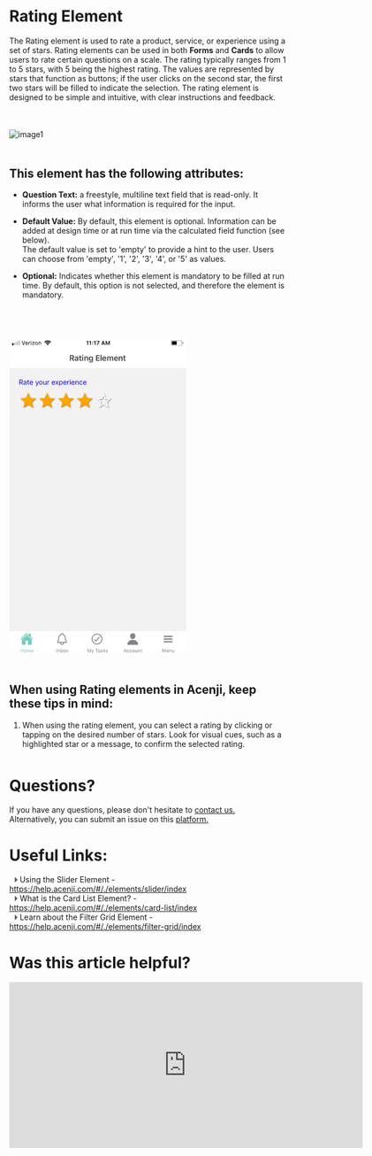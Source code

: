 # Rating Element

The Rating element is used to rate a product, service, or experience using a set of stars. Rating elements can be used in both **Forms** and **Cards** to allow users to rate certain questions on a scale. The rating typically ranges from 1 to 5 stars, with 5 being the highest rating. The values are represented by stars that function as buttons; if the user clicks on the second star, the first two stars will be filled to indicate the selection. The rating element is designed to be simple and intuitive, with clear instructions and feedback.

<p style="margin-top:50px;"></p>


![image1](../../../../images/cards/elements/rating/rating1.png)
<p style="margin-top:50px;"></p>

## This element has the following attributes:

- **Question Text:** a freestyle, multiline text field that is read-only. It informs the user what information is required for the input.  

- **Default Value:** By default, this element is optional. Information can be added at design time or at run time via the calculated field function (see below).   
The default value is set to 'empty' to provide a hint to the user. Users can choose from 'empty', '1', '2', '3', '4', or '5' as values.  

- **Optional:** Indicates whether this element is mandatory to be filled at run time. By default, this option is not selected, and therefore the element is mandatory.  
<p style="margin-top:70px;"></p>


<img src="./images/cards/elements/rating/rating2.jpg" alt="" width="320">
<p style="margin-top:50px;"></p>    
    

## When using Rating elements in Acenji, keep these tips in mind:     
  
  
1. When using the rating element, you can select a rating by clicking or tapping on the desired number of stars. Look for visual cues, such as a highlighted star or a message, to confirm the selected rating.  
    

<p style="margin-top:50px;"></p>



# Questions? 

If you have any questions, please don't hesitate to <a href="https://www.acenji.com/contact" target="_blank" rel="noopener">contact us.</a>   
Alternatively, you can submit an issue on this <a href="https://github.com/acenji/acenji-help/issues" target="_blank" rel="noopener">platform.</a>  
<p style="margin-top:30px;"></p>


# Useful Links:

<span class="triangle"></span> Using the Slider Element - https://help.acenji.com/#/./elements/slider/index     
<span class="triangle"></span> What is the Card List Element? - https://help.acenji.com/#/./elements/card-list/index  
<span class="triangle"></span> Learn about the Filter Grid Element - https://help.acenji.com/#/./elements/filter-grid/index        

<style>
.triangle {
display: inline-block;
width: 0;
height: 0;
border-style: solid;
border-width: 5px 0 5px 5px;
border-color: transparent transparent transparent #595959;
margin-left: 10px;
}
</style>
<p style="margin-top:30px;"></p>


# Was this article helpful?

<iframe src="https://docs.google.com/forms/d/e/1FAIpQLSf-YuSyWyRl_LWg-ePiyjWS9R8VwsSbP5ex1by_Caw0vscPMA/viewform?embedded=true" width="640" height="300" frameborder="0" marginheight="0" marginwidth="0">Wird geladen…</iframe>









